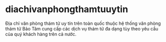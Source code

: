 # diachivanphongthamtuuytin
Địa chỉ văn phòng thám tử uy tín trên toàn quốc thuộc hệ thống văn phòng thám tử Bảo Tâm cung cấp các dịch vụ thám tử đa dạng tùy theo yêu cầu của quý khách hàng trên cả nước.
